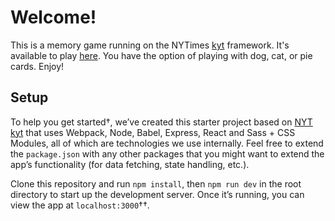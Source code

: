 # Welcome!
This is a memory game running on the NYTimes [kyt](https://github.com/NYTimes/kyt) framework. It's available to play [here](http://katieishibashi.nyc/memory-game/index.html). You have the option of playing with dog, cat, or pie cards. Enjoy!

## Setup

To help you get started†, we’ve created this starter project based on
[NYT kyt](https://github.com/NYTimes/kyt) that uses Webpack, Node, Babel,
Express, React and Sass + CSS Modules, all of which are technologies we use
internally. Feel free to extend the `package.json` with any other packages that
you might want to extend the app’s functionality (for data fetching, state
handling, etc.).

Clone this repository and run `npm install`, then `npm run dev` in the root
directory to start up the development server. Once it’s running, you can view
the app at `localhost:3000`††.
